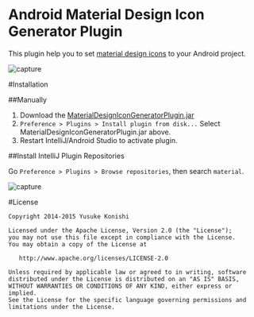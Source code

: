Android Material Design Icon Generator Plugin
=============================================

This plugin help you to set [material design icons](https://github.com/google/material-design-icons) to your Android project.

![capture](https://raw.githubusercontent.com/konifar/android-material-design-icon-generator-plugin/master/docs/capture.gif)

#Installation

##Manually

1. Download the [MaterialDesignIconGeneratorPlugin.jar](https://github.com/konifar/android-material-design-icon-generator-plugin/raw/master/MaterialDesignIconGeneratorPlugin.jar)
2. `Preference > Plugins > Install plugin from disk...` Select MaterialDesignIconGeneratorPlugin.jar above.
3. Restart IntelliJ/Android Studio to activate plugin.

##Install IntelliJ Plugin Repositories

Go `Preference > Plugins > Browse repositories`, then search `material`.

![capture](https://raw.githubusercontent.com/konifar/android-material-design-icon-generator-plugin/master/docs/install.png)

#License

```
Copyright 2014-2015 Yusuke Konishi

Licensed under the Apache License, Version 2.0 (the "License");
you may not use this file except in compliance with the License.
You may obtain a copy of the License at

   http://www.apache.org/licenses/LICENSE-2.0

Unless required by applicable law or agreed to in writing, software
distributed under the License is distributed on an "AS IS" BASIS,
WITHOUT WARRANTIES OR CONDITIONS OF ANY KIND, either express or implied.
See the License for the specific language governing permissions and
limitations under the License.
```
